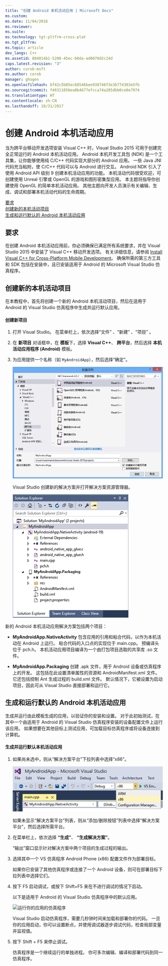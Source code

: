 ```yaml
---
title: "创建 Android 本机活动应用 | Microsoft Docs"
ms.custom: 
ms.date: 11/04/2016
ms.reviewer: 
ms.suite: 
ms.technology: tgt-pltfrm-cross-plat
ms.tgt_pltfrm: 
ms.topic: article
dev_langs: C++
ms.assetid: 884014b1-5208-45ec-b0da-ad0070d2c24d
caps.latest.revision: "3"
author: corob-msft
ms.author: corob
manager: ghogen
ms.openlocfilehash: bf42c5b05ec68546bee938746f3e3b774303e5fb
ms.sourcegitcommit: f40311056ea0b4677efcca74a285dbb0ce0e7974
ms.translationtype: HT
ms.contentlocale: zh-CN
ms.lasthandoff: 10/31/2017
---
```

# <a name="create-an-android-native-activity-app"></a>创建 Android 本机活动应用
当为跨平台移动开发选项安装 Visual C++ 时，Visual Studio 2015 可用于创建完全正常运行的 Android 本机活动应用。 Android 本机开发工具包 (NDK) 是一个工具集，让你能够使用纯 C/C++ 代码实现大部分的 Android 应用。 一些 Java JNI 代码充当粘附，使 C/C++ 代码可以与 Android 进行交互。 Android NDK 引入了使用 Android API 级别 9 创建本机活动应用的功能。 本机活动代码很受欢迎，可创建使用 Unreal 引擎或 OpenGL 的游戏和图形密集型应用。 本主题将指导你创建使用 OpenGL 的简单本机活动应用。 其他主题向开发人员演示有关编辑、生成、调试和部署本机活动代码的生命周期。  
  
 [要求](#req)   
 [创建新的本机活动项目](#Create)   
 [生成和运行默认的 Android 本机活动应用](#BuildHello)  
  
##  <a name="req"></a> 要求  
 在创建 Android 本机活动应用前，你必须确保已满足所有系统要求，并在 Visual Studio 2015 中安装了 Visual C++ 移动开发选项。 有关详细信息，请参阅 [Install Visual C++ for Cross-Platform Mobile Development](../cross-platform/install-visual-cpp-for-cross-platform-mobile-development.md)。 确保所需的第三方工具和 SDK 包括在安装中，且已安装适用于 Android 的 Microsoft Visual Studio 仿真程序。  
  
##  <a name="Create"></a> 创建新的本机活动项目  
 在本教程中，首先将创建一个新的 Android 本机活动项目，然后在适用于 Android 的 Visual Studio 仿真程序中生成并运行默认应用。  
  
#### <a name="to-create-a-new-project"></a>创建新项目  
  
1.  打开 Visual Studio。 在菜单栏上，依次选择“文件” 、“新建” 、“项目” 。  
  
2.  在 **新项目** 对话框中，在 **模板**下，选择 **Visual C++**、 **跨平台**，然后选择 **本机活动应用程序 (Android)** 模板。  
  
3.  为应用提供一个名称（如 `MyAndroidApp`），然后选择“确定”。  
  
     ![创建本机活动项目](../cross-platform/media/cppmdd_newproject.PNG "CppMDD_NewProject")  
  
     Visual Studio 创建新的解决方案并打开解决方案资源管理器。  
  
     ![解决方案资源管理器中的本机活动项目](../cross-platform/media/cppmdd_rc_na_solutionexp.PNG "CPPMDD_RC_NA_SolutionExp")  
  
 新的 Android 本机活动应用解决方案包括两个项目：  
  
-   **MyAndroidApp.NativeActivity** 包含应用的引用和粘合代码，以作为本机活动在 Android 上运行。 粘合代码的入口点的实现位于 main.cpp。 预编译头位于 pch.h。 本机活动应用项目编译为一个由打包项目选取的共享库 .so 文件。  
  
-   **MyAndroidApp.Packaging** 创建 .apk 文件，用于 Android 设备或仿真程序上的开发。 这包括在此设置清单属性的资源和 AndroidManifest.xml 文件。 它还包括控制 Ant 生成过程的 build.xml 文件。 默认情况下，它被设置为启动项目，因此可从 Visual Studio 直接部署和运行它。  
  
##  <a name="BuildHello"></a> 生成和运行默认的 Android 本机活动应用  
 生成并运行由此模板生成的应用，以验证你的安装和设置。 对于此初始测试，在其中一个由适用于 Android 的 Visual Studio 仿真程序安装的设备配置文件上运行该应用。 如果想要在其他目标上测试应用，可加载目标仿真程序或将设备连接到计算机。  
  
#### <a name="to-build-and-run-the-default-native-activity-app"></a>生成并运行默认本机活动应用  
  
1.  如果尚未选中，则从“解决方案平台”下拉列表中选择“x86”。  
  
     ![解决方案平台下拉列表 x86 选择](../cross-platform/media/cppmdd_rc_na_solution_x86.png "CPPMDD_RC_NA_Solution_x86")  
  
     如果未显示“解决方案平台”列表，则从“添加/删除按钮”列表中选择“解决方案平台”，然后选择所需平台。  
  
2.  在菜单栏上，依次选择 **“生成”**、 **“生成解决方案”**。  
  
     “输出”窗口显示针对解决方案中两个项目的生成过程的输出。  
  
3.  选择其中一个 VS 仿真程序 Android Phone (x86) 配置文件作为部署目标。  
  
     如果你已安装了其他仿真程序或连接了一个 Android 设备，则可在部署目标下拉列表中选择它们。  
  
4.  按下 F5 启动调试，或按下 Shift+F5 来在不进行调试的情况下启动。  
  
     以下是适用于 Android 的 Visual Studio 仿真程序中的默认应用。  
  
     ![运行你的应用的仿真程序](../cross-platform/media/cppmdd_emulator_running_app.PNG "CppMDD_Emulator_Running_App")  
  
     Visual Studio 启动仿真程序，需要几秒钟时间来加载和部署你的代码。 一旦你的应用启动，你可以设置断点，并使用调试器逐步调试代码，检查局部变量并监视值。  
  
5.  按下 Shift + F5 来停止调试。  
  
     仿真程序是一个继续运行的单独进程。 你可多次编辑、编译和部署代码到同一仿真程序。